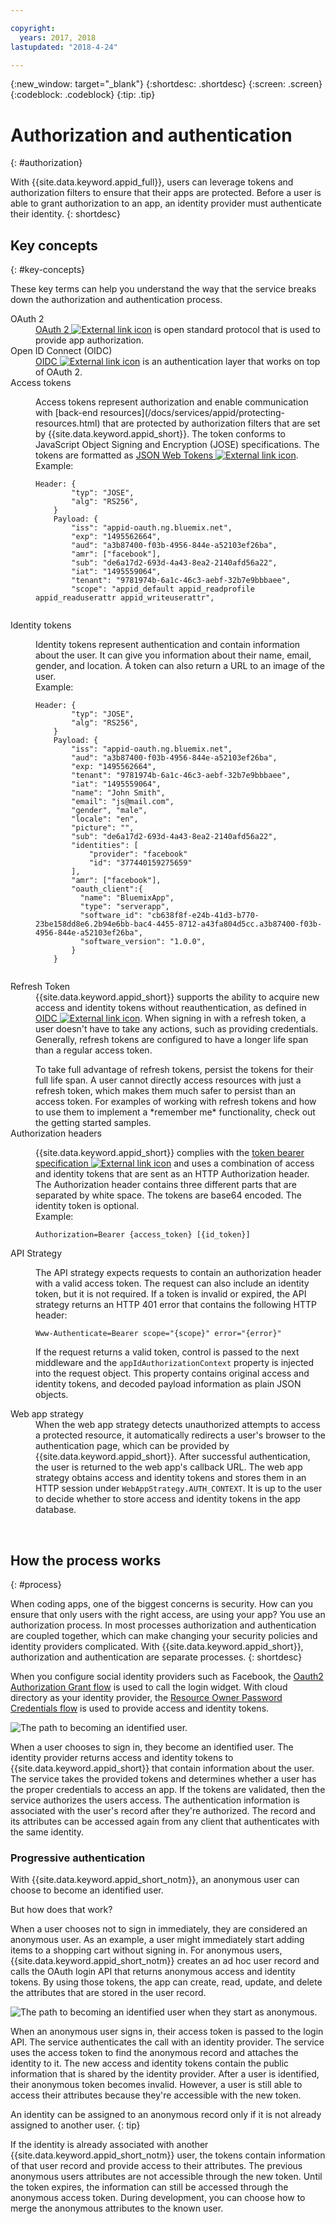 ```yaml
---

copyright:
  years: 2017, 2018
lastupdated: "2018-4-24"

---
```


{:new_window: target="_blank"}
{:shortdesc: .shortdesc}
{:screen: .screen}
{:codeblock: .codeblock}
{:tip: .tip}

# Authorization and authentication
{: #authorization}

With {{site.data.keyword.appid_full}}, users can leverage tokens and authorization filters to ensure that their apps are protected. Before a user is able to grant authorization to an app, an identity provider must authenticate their identity.
{: shortdesc}


## Key concepts
{: #key-concepts}

These key terms can help you understand the way that the service breaks down the authorization and authentication process.

<dl>
  <dt>OAuth 2</dt>
    <dd><a href="https://tools.ietf.org/html/rfc6749" target="_blank">OAuth 2 <img src="../../icons/launch-glyph.svg" alt="External link icon"></a> is open standard protocol that is used to provide app authorization.</dd>
  <dt>Open ID Connect (OIDC)</dt>
    <dd><a href="http://openid.net/developers/specs/" target="_blank">OIDC <img src="../../icons/launch-glyph.svg" alt="External link icon"></a> is an authentication layer that works on top of OAuth 2.</dd>
  <dt>Access tokens</dt>
    <dd><p>Access tokens represent authorization and enable communication with [back-end resources](/docs/services/appid/protecting-resources.html) that are protected by authorization filters that are set by {{site.data.keyword.appid_short}}. The token conforms to JavaScript Object Signing and Encryption (JOSE) specifications. The tokens are formatted as <a href="https://jwt.io/introduction/" target="blank">JSON Web Tokens <img src="../../icons/launch-glyph.svg" alt="External link icon"></a>.</br>
    Example:</p>
    <pre><code>Header: {
        "typ": "JOSE",
        "alg": "RS256",
    }
    Payload: {
        "iss": "appid-oauth.ng.bluemix.net",
        "exp": "1495562664",
        "aud": "a3b87400-f03b-4956-844e-a52103ef26ba",
        "amr": ["facebook"],
        "sub": "de6a17d2-693d-4a43-8ea2-2140afd56a22",
        "iat": "1495559064",
        "tenant": "9781974b-6a1c-46c3-aebf-32b7e9bbbaee",
        "scope": "appid_default appid_readprofile appid_readuserattr appid_writeuserattr",
    </code></pre></dd>
  <dt>Identity tokens</dt>
    <dd><p>Identity tokens represent authentication and contain information about the user. It can give you information about their name, email, gender, and location. A token can also return a URL to an image of the user.</br>
    Example:</p>
    <pre><code>Header: {
        "typ": "JOSE",
        "alg": "RS256",
    }
    Payload: {
        "iss": "appid-oauth.ng.bluemix.net",
        "aud": "a3b87400-f03b-4956-844e-a52103ef26ba",
        "exp: "1495562664",
        "tenant": "9781974b-6a1c-46c3-aebf-32b7e9bbbaee",
        "iat": "1495559064",
        "name": "John Smith",
        "email": "js@mail.com",
        "gender", "male",
        "locale": "en",
        "picture": "<URL-to-photo>",
        "sub": "de6a17d2-693d-4a43-8ea2-2140afd56a22",
        "identities": [
            "provider": "facebook"
            "id": "377440159275659"
        ],
        "amr": ["facebook"],
        "oauth_client":{
          "name": "BluemixApp",
          "type": "serverapp",
          "software_id": "cb638f8f-e24b-41d3-b770-23be158dd8e6.2b94e6bb-bac4-4455-8712-a43fa804d5cc.a3b87400-f03b-4956-844e-a52103ef26ba",
          "software_version": "1.0.0",
        }
    }
    </pre></code></dd>
  <dt>Refresh Token</dt>
      <dd>{{site.data.keyword.appid_short}} supports the ability to acquire new access and identity tokens without reauthentication, as defined in <a href="http://openid.net/specs/openid-connect-core-1_0.html#RefreshTokens" target="_blank">OIDC <img src="../../icons/launch-glyph.svg" alt="External link icon"></a>.
      When signing in with a refresh token, a user doesn't have to take any actions, such as providing credentials.
      Generally, refresh tokens are configured to have a longer life span than a regular access token.</p>
      To take full advantage of refresh tokens, persist the tokens for their full life span. A user cannot directly access resources with just a refresh token, which makes them much safer to persist than an access token. For examples of working with refresh tokens and how to use them to implement a *remember me* functionality, check out the getting started samples.</dd>
  <dt>Authorization headers</dt>
    <dd><p>{{site.data.keyword.appid_short}} complies with the <a href="https://tools.ietf.org/html/rfc6750" target="blank">token bearer specification <img src="../../icons/launch-glyph.svg" alt="External link icon"></a> and uses a combination of access and identity tokens that are sent as an HTTP Authorization header. The Authorization header contains three different parts that are separated by white space. The tokens are base64 encoded. The identity token is optional.</br>
    Example:</p>
    <pre><code>Authorization=Bearer {access_token} [{id_token}]</pre></code></dd>
  <dt>API Strategy</dt>
    <dd><p>The API strategy expects requests to contain an authorization header with a valid access token. The request can also include an identity token, but it is not required. If a token is invalid or expired, the API strategy returns an HTTP 401 error that contains the following HTTP header:</p> <pre><code>Www-Authenticate=Bearer scope="{scope}" error="{error}"</code></pre>
    <p>If the request returns a valid token, control is passed to the next middleware and the <code>appIdAuthorizationContext</code> property is injected into the request object. This property contains original access and identity tokens, and decoded payload information as plain JSON objects.</dd>
  <dt>Web app strategy</dt>
    <dd>When the web app strategy detects unauthorized attempts to access a protected resource, it automatically redirects a user's browser to the authentication page, which can be provided by {{site.data.keyword.appid_short}}. After successful authentication, the user is returned to the web app's callback URL. The web app strategy obtains access and identity tokens and stores them in an HTTP session under <code>WebAppStrategy.AUTH_CONTEXT</code>. It is up to the user to decide whether to store access and identity tokens in the app database.</dd>
</dl>

</br>

## How the process works
{: #process}

When coding apps, one of the biggest concerns is security. How can you ensure that only users with the right access, are using your app? You use an authorization process. In most processes authorization and authentication are coupled together, which can make changing your security policies and identity providers complicated. With {{site.data.keyword.appid_short}}, authorization and authentication are separate processes.
{: shortdesc}

When you configure social identity providers such as Facebook, the [Oauth2 Authorization Grant flow](https://oauthlib.readthedocs.io/en/stable/oauth2/grants/authcode.html) is used to call the login widget. With cloud directory as your identity provider, the [Resource Owner Password Credentials flow](https://oauthlib.readthedocs.io/en/stable/oauth2/grants/password.html) is used to provide access and identity tokens.

![The path to becoming an identified user.](/images/authenticationtrail.png)

When a user chooses to sign in, they become an identified user. The identity provider returns access and identity tokens to {{site.data.keyword.appid_short}} that contain information about the user. The service takes the provided tokens and determines whether a user has the proper credentials to access an app. If the tokens are validated, then the service authorizes the users access. The authentication information is associated with the user's record after they're authorized. The record and its attributes can be accessed again from any client that authenticates with the same identity.

### Progressive authentication

With {{site.data.keyword.appid_short_notm}}, an anonymous user can choose to become an identified user.

But how does that work?

When a user chooses not to sign in immediately, they are considered an anonymous user. As an example, a user might immediately start adding items to a shopping cart without signing in. For anonymous users, {{site.data.keyword.appid_short_notm}} creates an ad hoc user record and calls the OAuth login API that returns anonymous access and identity tokens. By using those tokens, the app can create, read, update, and delete the attributes that are stored in the user record.

![The path to becoming an identified user when they start as anonymous.](/images/anon-authenticationtrail.png)

When an anonymous user signs in, their access token is passed to the login API. The service authenticates the call with an identity provider. The service uses the access token to find the anonymous record and attaches the identity to it. The new access and identity tokens contain the public information that is shared by the identity provider. After a user is identified, their anonymous token becomes invalid. However, a user is still able to access their attributes because they're accessible with the new token.

An identity can be assigned to an anonymous record only if it is not already assigned to another user.
{: tip}

If the identity is already associated with another {{site.data.keyword.appid_short_notm}} user, the tokens contain information of that user record and provide access to their attributes. The previous anonymous users attributes are not accessible through the new token. Until the token expires, the information can still be accessed through the anonymous access token. During development, you can choose how to merge the anonymous attributes to the known user.
